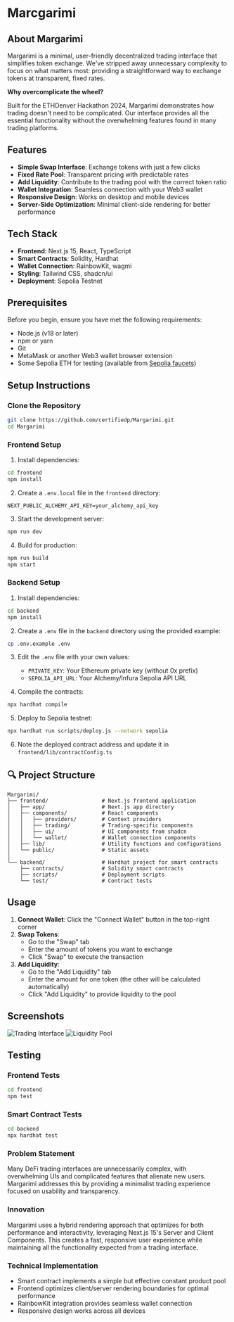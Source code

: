 # Marcgarimi

## About Margarimi

Margarimi is a minimal, user-friendly decentralized trading interface that simplifies token exchange. We've stripped away unnecessary complexity to focus on what matters most: providing a straightforward way to exchange tokens at transparent, fixed rates.

**Why overcomplicate the wheel?**

Built for the ETHDenver Hackathon 2024, Margarimi demonstrates how trading doesn't need to be complicated. Our interface provides all the essential functionality without the overwhelming features found in many trading platforms.

## Features

- **Simple Swap Interface**: Exchange tokens with just a few clicks
- **Fixed Rate Pool**: Transparent pricing with predictable rates
- **Add Liquidity**: Contribute to the trading pool with the correct token ratio
- **Wallet Integration**: Seamless connection with your Web3 wallet
- **Responsive Design**: Works on desktop and mobile devices
- **Server-Side Optimization**: Minimal client-side rendering for better performance

## Tech Stack

- **Frontend**: Next.js 15, React, TypeScript
- **Smart Contracts**: Solidity, Hardhat
- **Wallet Connection**: RainbowKit, wagmi
- **Styling**: Tailwind CSS, shadcn/ui
- **Deployment**: Sepolia Testnet

## Prerequisites

Before you begin, ensure you have met the following requirements:

- Node.js (v18 or later)
- npm or yarn
- Git
- MetaMask or another Web3 wallet browser extension
- Some Sepolia ETH for testing (available from [Sepolia faucets](https://sepolia-faucet.pk910.de/))

## Setup Instructions

### Clone the Repository

```bash
git clone https://github.com/certifiedp/Margarimi.git
cd Margarimi
```

### Frontend Setup

1. Install dependencies:

```bash
cd frontend
npm install
```

2. Create a `.env.local` file in the `frontend` directory:

```
NEXT_PUBLIC_ALCHEMY_API_KEY=your_alchemy_api_key
```

3. Start the development server:

```bash
npm run dev
```

4. Build for production:

```bash
npm run build
npm start
```

### Backend Setup

1. Install dependencies:

```bash
cd backend
npm install
```

2. Create a `.env` file in the `backend` directory using the provided example:

```bash
cp .env.example .env
```

3. Edit the `.env` file with your own values:
   - `PRIVATE_KEY`: Your Ethereum private key (without 0x prefix)
   - `SEPOLIA_API_URL`: Your Alchemy/Infura Sepolia API URL

4. Compile the contracts:

```bash
npx hardhat compile
```

5. Deploy to Sepolia testnet:

```bash
npx hardhat run scripts/deploy.js --network sepolia
```

6. Note the deployed contract address and update it in `frontend/lib/contractConfig.ts`

## 🔍 Project Structure

```
Margarimi/
├── frontend/                 # Next.js frontend application
│   ├── app/                  # Next.js app directory
│   ├── components/           # React components
│   │   ├── providers/        # Context providers
│   │   ├── trading/          # Trading-specific components
│   │   ├── ui/               # UI components from shadcn
│   │   └── wallet/           # Wallet connection components
│   ├── lib/                  # Utility functions and configurations
│   └── public/               # Static assets
│
└── backend/                  # Hardhat project for smart contracts
    ├── contracts/            # Solidity smart contracts
    ├── scripts/              # Deployment scripts
    └── test/                 # Contract tests
```

## Usage

1. **Connect Wallet**: Click the "Connect Wallet" button in the top-right corner
2. **Swap Tokens**: 
   - Go to the "Swap" tab
   - Enter the amount of tokens you want to exchange
   - Click "Swap" to execute the transaction
3. **Add Liquidity**:
   - Go to the "Add Liquidity" tab
   - Enter the amount for one token (the other will be calculated automatically)
   - Click "Add Liquidity" to provide liquidity to the pool

## Screenshots

![Trading Interface](https://via.placeholder.com/800x450/4F46E5/FFFFFF?text=Trading+Interface)
![Liquidity Pool](https://via.placeholder.com/800x450/4F46E5/FFFFFF?text=Liquidity+Pool)

## Testing

### Frontend Tests

```bash
cd frontend
npm test
```

### Smart Contract Tests

```bash
cd backend
npx hardhat test
```

### Problem Statement

Many DeFi trading interfaces are unnecessarily complex, with overwhelming UIs and complicated features that alienate new users. Margarimi addresses this by providing a minimalist trading experience focused on usability and transparency.

### Innovation

Margarimi uses a hybrid rendering approach that optimizes for both performance and interactivity, leveraging Next.js 15's Server and Client Components. This creates a fast, responsive user experience while maintaining all the functionality expected from a trading interface.

### Technical Implementation

- Smart contract implements a simple but effective constant product pool
- Frontend optimizes client/server rendering boundaries for optimal performance
- RainbowKit integration provides seamless wallet connection
- Responsive design works across all devices
